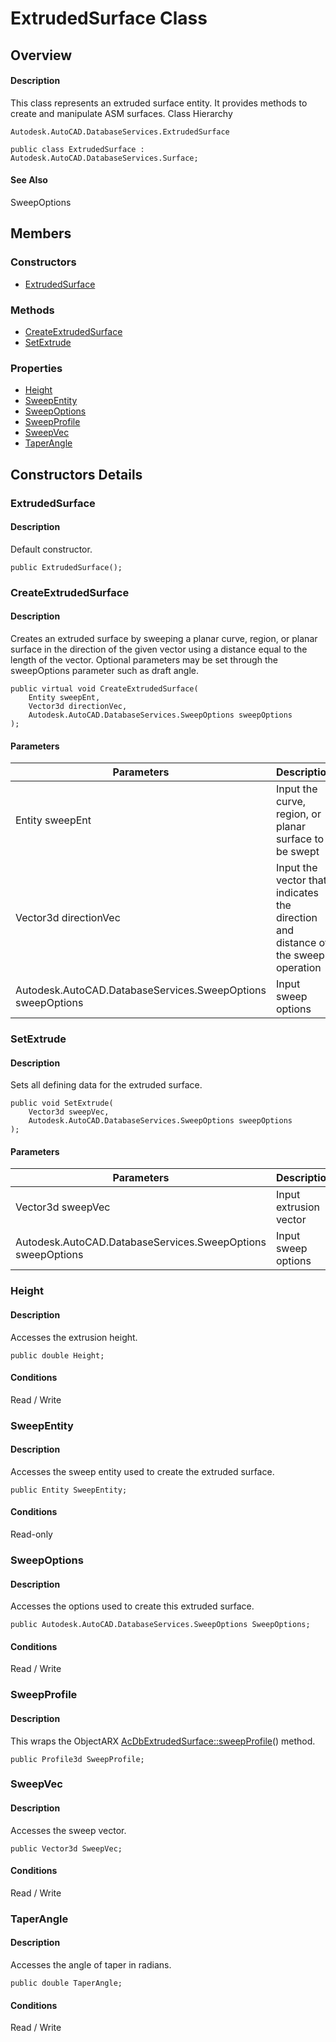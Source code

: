 # ExtrudedSurface Class

## Overview

#### Description
This class represents an extruded surface entity. It provides methods to create and manipulate ASM surfaces.
Class Hierarchy
```text
Autodesk.AutoCAD.DatabaseServices.ExtrudedSurface
```

```text
public class ExtrudedSurface : Autodesk.AutoCAD.DatabaseServices.Surface;
```

#### See Also
SweepOptions

## Members

### Constructors

- [ExtrudedSurface](#extrudedsurface)

### Methods

- [CreateExtrudedSurface](#createextrudedsurface)
- [SetExtrude](#setextrude)

### Properties

- [Height](#height)
- [SweepEntity](#sweepentity)
- [SweepOptions](#sweepoptions)
- [SweepProfile](#sweepprofile)
- [SweepVec](#sweepvec)
- [TaperAngle](#taperangle)


## Constructors Details

### ExtrudedSurface

#### Description
Default constructor.
```text
public ExtrudedSurface();
```

### CreateExtrudedSurface

#### Description
Creates an extruded surface by sweeping a planar curve, region, or planar surface in the direction of the given vector using a distance equal to the length of the vector. Optional parameters may be set through the sweepOptions parameter such as draft angle.
```text
public virtual void CreateExtrudedSurface(
    Entity sweepEnt, 
    Vector3d directionVec, 
    Autodesk.AutoCAD.DatabaseServices.SweepOptions sweepOptions
);
```

#### Parameters

| Parameters | Description |
| --- | --- |
| Entity sweepEnt | Input the curve, region, or planar surface to be swept |
| Vector3d directionVec | Input the vector that indicates the direction and distance of the sweep operation |
| Autodesk.AutoCAD.DatabaseServices.SweepOptions sweepOptions | Input sweep options |

### SetExtrude

#### Description
Sets all defining data for the extruded surface.
```text
public void SetExtrude(
    Vector3d sweepVec, 
    Autodesk.AutoCAD.DatabaseServices.SweepOptions sweepOptions
);
```

#### Parameters

| Parameters | Description |
| --- | --- |
| Vector3d sweepVec | Input extrusion vector |
| Autodesk.AutoCAD.DatabaseServices.SweepOptions sweepOptions | Input sweep options |

### Height

#### Description
Accesses the extrusion height.
```text
public double Height;
```

#### Conditions
Read / Write
### SweepEntity

#### Description
Accesses the sweep entity used to create the extruded surface.
```text
public Entity SweepEntity;
```

#### Conditions
Read-only
### SweepOptions

#### Description
Accesses the options used to create this extruded surface.
```text
public Autodesk.AutoCAD.DatabaseServices.SweepOptions SweepOptions;
```

#### Conditions
Read / Write
### SweepProfile

#### Description
This wraps the ObjectARX [AcDbExtrudedSurface::sweepProfile](AcDbExtrudedSurface__sweepProfile@const.md)() method.
```text
public Profile3d SweepProfile;
```

### SweepVec

#### Description
Accesses the sweep vector.
```text
public Vector3d SweepVec;
```

#### Conditions
Read / Write
### TaperAngle

#### Description
Accesses the angle of taper in radians.
```text
public double TaperAngle;
```

#### Conditions
Read / Write